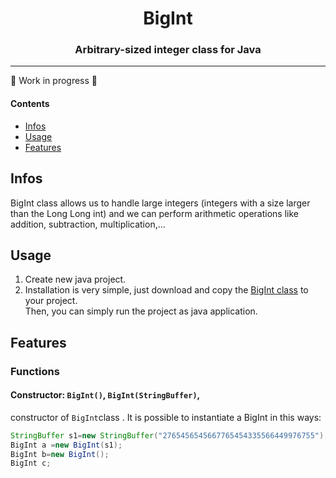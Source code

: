 <h1 align="center">BigInt</h1>
<h3 align="center">Arbitrary-sized integer class for Java</h3>

---

:construction: Work in progress :construction:

#### Contents

* [Infos](#infos)
* [Usage](#usage)
* [Features](#features)

## Infos

BigInt class allows us to handle large integers (integers with a size larger than the Long Long int) and we can perform arithmetic operations like addition, subtraction, multiplication,...

## Usage
 
1. Create new java project. 
1. Installation is very simple, just download and copy the [BigInt class](src/BigInt/BigInt.java) to your project.  
Then, you can simply run the project as java application.

## Features

### Functions

#### Constructor: `BigInt()`, `BigInt(StringBuffer)`,
  constructor of `BigInt`class .
It is possible to instantiate a BigInt in this ways:  
```java
StringBuffer s1=new StringBuffer("2765456545667765454335566449976755");
BigInt a =new BigInt(s1);
BigInt b=new BigInt();
BigInt c; 
```

